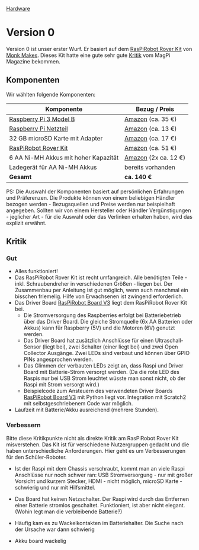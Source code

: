 [Hardware](..)

# Version 0

Version 0 ist unser erster Wurf. Er basiert auf dem [RasPiRobot Rover Kit](https://www.monkmakes.com/pi-rover/) von [Monk Makes](https://www.monkmakes.com/). Dieses Kit hatte eine gute sehr gute [Kritik](https://www.raspberrypi.org/magpi/raspirobot-rover-kit-review/) vom MagPi Magazine bekommen.

## Komponenten

Wir wählten folgende Komponenten:

Komponente | Bezug / Preis
-----------|------------
[Raspberry Pi 3 Model B](https://www.raspberrypi.org/products/raspberry-pi-3-model-b/) | [Amazon](https://www.amazon.de/gp/product/B01CD5VC92/) (ca. 35 €)
[Raspberry Pi Netzteil](https://www.raspberrypi.org/products/raspberry-pi-universal-power-supply/) | [Amazon](https://www.amazon.de/Raspberry-Offizielles-Pi-Netzteil-schwarz/dp/B01DP8O5A4/) (ca. 13 €)
32 GB microSD Karte mit Adapter | [Amazon](https://www.amazon.de/gp/product/B073JWXGNT/) (ca. 17 €)
[RasPiRobot Rover Kit](https://www.monkmakes.com/pi-rover/) | [Amazon](https://www.amazon.de/gp/product/B018Y8IMUE/) (ca. 51 €)
6 AA Ni-MH Akkus mit hoher Kapazität | [Amazon](https://www.amazon.de/gp/product/B00JVV8HRW/) (2x ca. 12 €)
Ladegerät für AA Ni-MH Akkus | bereits vorhanden
**Gesamt** | **ca. 140 €**

PS: Die Auswahl der Komponenten basiert auf persönlichen Erfahrungen und Präferenzen. Die Produkte können von einem beliebigen Händler bezogen werden - Bezugsquellen und Preise werden nur beispielhaft angegeben. Sollten wir von einem Hersteller oder Händler Vergünstigungen - jeglicher Art - für die Auswahl oder das Verlinken erhalten haben, wird das explizit erwähnt.

## Kritik

### Gut

* Alles funktioniert!
* Das RasPiRobot Rover Kit ist recht umfangreich. Alle benötigten Teile - inkl. Schraubendreher in verschiedenen Größen - liegen bei. Der Zusammenbau per Anleitung ist gut möglich, wenn auch manchmal ein bisschen friemelig. Hilfe von Erwachsenen ist zwingend erforderlich.
* Das Driver Board [RasPiRobot Board V3](https://www.monkmakes.com/rrb3/) liegt dem RasPiRobot Rover Kit bei.
  * Die Stromversorgung des Raspberries erfolgt bei Batteriebetrieb über das Driver Board. Die gleiche Stromquelle (6x AA Batterien oder Akkus) kann für Raspberry (5V) und die Motoren (6V) genutzt werden.
  * Das Driver Board hat zusätzlich Anschlüsse für einen Ultraschall-Sensor (liegt bei), zwei Schalter (einer liegt bei) und zwei Open Collector Ausgänge. Zwei LEDs sind verbaut und können über GPIO PINs angesprochen werden.
  * Das Glimmen der verbauten LEDs zeigt an, dass Raspi und Driver Board mit Batterie-Strom versorgt werden. (Da die rote LED des Raspis nur bei USB Strom leuchtet wüsste man sonst nicht, ob der Raspi mit Strom versorgt wird.)
  * Beispielcode zum Ansteuern des verwendeten Driver Boards [RasPiRobot Board V3](https://www.monkmakes.com/rrb3/) mit Python liegt vor. Integration mit Scratch2 mit selbstgeschriebenem Code war möglich.
* Laufzeit mit Batterie/Akku ausreichend (mehrere Stunden).

### Verbessern

Bitte diese Kritikpunkte nicht als direkte Kritik am RasPiRobot Rover Kit misverstehen. Das Kit ist für verschiedene Nutzergruppen gedacht und die haben unterschiedliche Anforderungen. Hier geht es um Verbesserungen für den Schüler-Roboter.

* Ist der Raspi mit dem Chassis verschraubt, kommt man an viele Raspi Anschlüsse nur noch schwer ran: USB Stromversorgung - nur mit großer Vorsicht und kurzem Stecker, HDMI - nicht möglich, microSD Karte - schwierig und nur mit Hilfsmittel.
* Das Board hat keinen Netzschalter. Der Raspi wird durch das Entfernen einer Batterie stromlos geschaltet. Funktioniert, ist aber nicht elegant. (Wohin legt man die verbleibende Batterie?)
* Häufig kam es zu Wackelkontakten im Batteriehalter. Die Suche nach der Ursache war dann schwierig


* Akku
board wackelig
